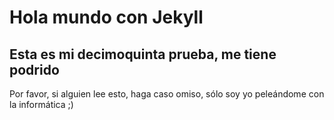 # Hola mundo con Jekyll

## Esta es mi decimoquinta prueba, me tiene podrido

Por favor, si alguien lee esto, haga caso omiso, sólo soy yo peleándome con la informática ;)

